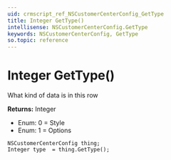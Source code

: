 ```yaml
---
uid: crmscript_ref_NSCustomerCenterConfig_GetType
title: Integer GetType()
intellisense: NSCustomerCenterConfig.GetType
keywords: NSCustomerCenterConfig, GetType
so.topic: reference
---
```


# Integer GetType()

What kind of data is in this row

**Returns:** Integer

* Enum: 0 = Style 
* Enum: 1 = Options 

```crmscript
NSCustomerCenterConfig thing;
Integer type  = thing.GetType();
```

